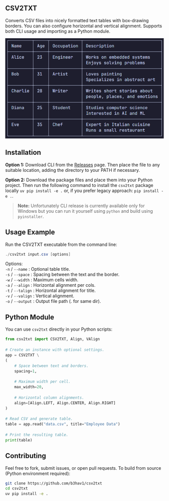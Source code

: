 ## CSV2TXT
Converts CSV files into nicely formatted text tables with box-drawing borders. You can also configure horizontal and vertical alignment. Supports both CLI usage and importing as a Python module.

![Example Table](assets/example_table.png)

## Installation
**Option 1:** Download CLI from the [Releases](https:/github.com/b3hav1/csv2txt/releases) page. Then place the file to any suitable location, adding the directory to your PATH if necessary.

**Option 2:** Download the package files and place them into your Python project. Then run the following command to install the `csv2txt` package locally `uv pip install -e .` or, if you prefer legacy approach: `pip install -e .`.

> **Note:** Unfortunately CLI release is currently available only for Windows but you can run it yourself using `python` and build using `pyinstaller`.

## Usage Example
Run the CSV2TXT executable from the command line:
```ps1
./csv2txt input.csv [options]
```
Options:<br>
`-n` / `--name`    : Optional table title.<br>
`-s` / `--space`   : Spacing between the text and the border.<br>
`-w` / `--width`   : Maximum cells width.<br>
`-a` / `--align`   : Horizontal alignment per cols.<br>
`-t` / `--talign`  : Horizontal alignment for title.<br>
`-v` / `--valign`  : Vertical alignment.<br>
`-o` / `--output`  : Output file path (. for same dir).

## Python Module
You can use `csv2txt` directly in your Python scripts: 
```py
from csv2txt import CSV2TXT, Align, VAlign

# Create an instance with optional settings.
app = CSV2TXT \
(
    # Space between text and borders.
    spacing=1,   

    # Maximum width per cell.   
    max_width=20,   
    
    # Horizontal column alignments.
    align=[Align.LEFT, Align.CENTER, Align.RIGHT]   
)

# Read CSV and generate table.
table = app.read("data.csv", title="Employee Data")

# Print the resulting table.
print(table)
```

## Contributing
Feel free to fork, submit issues, or open pull requests. 
To build from source (Python environment required):

```sh
git clone https://github.com/b3hav1/csv2txt
cd csv2txt
uv pip install -e .
```